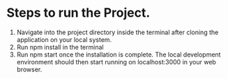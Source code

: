 # Steps to run the Project.

1) Navigate into the project directory inside the terminal after cloning the application on your local system.
2) Run npm install in the terminal
3) Run npm start once the installation is complete. The local development environment should then start running on localhost:3000 in your web browser.
